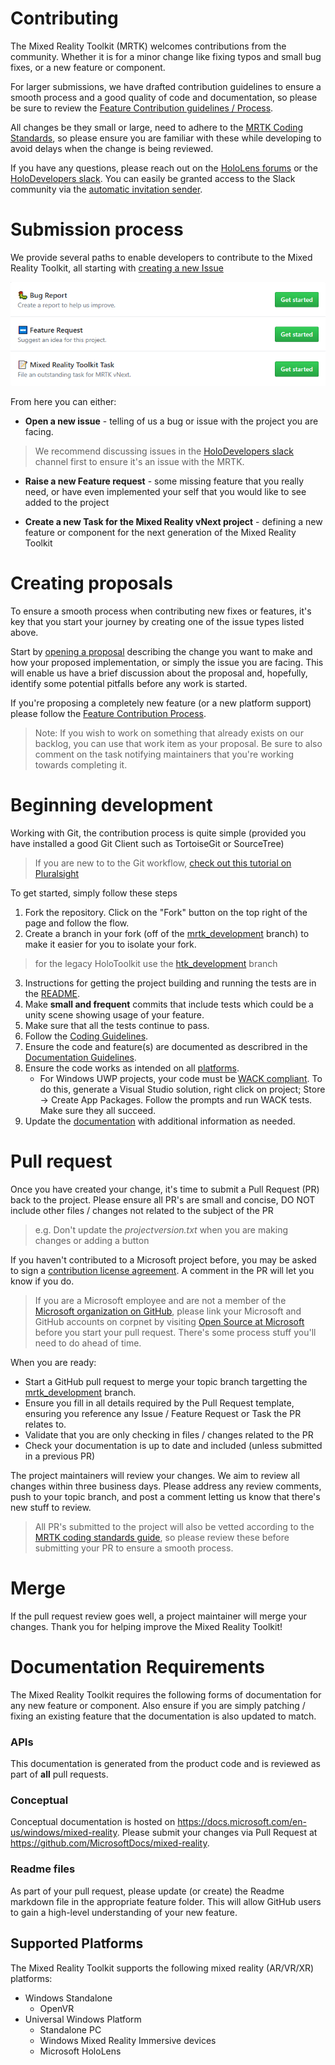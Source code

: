 # Contributing

The Mixed Reality Toolkit (MRTK) welcomes contributions from the community. Whether it is for a minor change like fixing typos and small bug fixes, or a new feature or component.

For larger submissions, we have drafted contribution guidelines to ensure a smooth process and a good quality of code and documentation, so please be sure to review the  [Feature Contribution guidelines / Process](./Feature_Contribution_Process.md).

All changes be they small or large, need to adhere to the [MRTK Coding Standards](/CodingGuidelines.md), so please ensure you are familiar with these while developing to avoid delays when the change is being reviewed.

If you have any questions, please reach out on the [HoloLens forums](https://forums.hololens.com/) or the [HoloDevelopers slack](https://holodevelopers.slack.com/). You can easily be granted access to the Slack community via the [automatic invitation sender](https://holodevelopersslack.azurewebsites.net/).

# Submission process
We provide several paths to enable developers to contribute to the Mixed Reality Toolkit, all starting with [creating a new Issue](https://github.com/Microsoft/MixedRealityToolkit-Unity/issues/new/choose)

![](External/ReadMeImages/issue_selection_prompt.png)

From here you can either:

* **Open a new issue** - telling of us a bug or issue with the project you are facing.
> We recommend discussing issues in the [HoloDevelopers slack](https://holodevelopers.slack.com/) channel first to ensure it's an issue with the MRTK.

* **Raise a new Feature request** - some missing feature that you really need, or have even implemented your self that you would like to see added to the project

* **Create a new Task for the Mixed Reality vNext project** - defining a new feature or component for the next generation of the Mixed Reality Toolkit


# Creating proposals

To ensure a smooth process when contributing new fixes or features, it's key that you start your journey by creating one of the issue types listed above.

Start by [opening a proposal](https://github.com/Microsoft/MixedRealityToolkit-Unity/issues/new/choose) describing the change you want to make and how your proposed implementation, or simply the issue you are facing. This will enable us have a brief discussion about the proposal and, hopefully, identify some potential pitfalls before any work is started.

If you're proposing a completely new feature (or a new platform support) please follow the [Feature Contribution Process](./Feature_Contribution_Process.md).

>Note:  If you wish to work on something that already exists on our backlog, you can use that work item as your proposal. Be sure to also comment on the task notifying maintainers that you're working towards completing it.

# Beginning development
Working with Git, the contribution process is quite simple (provided you have installed a good Git Client such as TortoiseGit or SourceTree)

> If you are new to to the Git workflow, [check out this tutorial on Pluralsight](https://www.pluralsight.com/blog/software-development/github-tutorial)

To get started, simply follow these steps

1. Fork the repository. Click on the "Fork" button on the top right of the page and follow the flow.
2. Create a branch in your fork (off of the [mrtk_development](https://github.com/microsoft/mixedrealitytoolkit-unity/tree/mrtk_development) branch) to make it easier for you to isolate your fork.
> for the legacy HoloToolkit use the [htk_development](https://github.com/Microsoft/MixedRealityToolkit-Unity/tree/htk_development) branch
3. Instructions for getting the project building and running the tests are in the [README](README.md). 
4. Make **small and frequent** commits that include tests which could be a unity scene showing usage of your feature.
5. Make sure that all the tests continue to pass.
6. Follow the [Coding Guidelines](/CodingGuidelines.md).
7. Ensure the code and feature(s) are documented as describred in the [Documentation Guidelines](/DocumentationGuidelines.md).
8. Ensure the code works as intended on all [platforms](#supported-platforms).
    - For Windows UWP projects, your code must be [WACK compliant](https://developer.microsoft.com/en-us/windows/develop/app-certification-kit). To do this, generate a Visual Studio solution, right click on project; Store -> Create App Packages. Follow the prompts and run WACK tests. Make sure they all succeed.
9. Update the [documentation](#update-documentation) with additional information as needed.



# Pull request
Once you have created your change, it's time to submit a Pull Request (PR) back to the project.  Please ensure all PR's are small and concise, DO NOT include other files / changes not related to the subject of the PR 
> e.g. Don't update the *projectversion.txt* when you are making changes or adding a button

If you haven't contributed to a Microsoft project before, you may be asked to sign a [contribution license agreement](https://cla.microsoft.com/). 
A comment in the PR will let you know if you do.

> If you are a Microsoft employee and are not a member of the [Microsoft organization on GitHub](https://github.com/Microsoft), please link your Microsoft and GitHub accounts on corpnet by visiting [Open Source at Microsoft](https://opensource.microsoft.com/) before you start your pull request. There's some process stuff you'll need to do ahead of time.

When you are ready:
* Start a GitHub pull request to merge your topic branch targetting the [mrtk_development](https://github.com/microsoft/mixedrealitytoolkit-unity/tree/mrtk_development) branch. 
* Ensure you fill in all details required by the Pull Request template, ensuring you reference any Issue / Feature Request or Task the PR relates to.
* Validate that you are only checking in files / changes related to the PR
* Check your documentation is up to date and included (unless submitted in a previous PR)


The project maintainers will review your changes. We aim to review all changes within three business days.
Please address any review comments, push to your topic branch, and post a comment letting us know that there's new stuff to review.
> All PR's submitted to the project will also be vetted according to the [MRTK coding standards guide](./CodingGuidelines.md), so please review these before submitting your PR to ensure a smooth process.

# Merge

If the pull request review goes well, a project maintainer will merge your changes. Thank you for helping improve the Mixed Reality Toolkit!

# Documentation Requirements

The Mixed Reality Toolkit requires the following forms of documentation for any new feature or component.  Also ensure if you are simply patching / fixing an existing feature that the documentation is also updated to match.

### APIs

This documentation is generated from the product code and is reviewed as part of **all** pull requests.

### Conceptual

Conceptual documentation is hosted on https://docs.microsoft.com/en-us/windows/mixed-reality. Please submit your changes via Pull Request at https://github.com/MicrosoftDocs/mixed-reality.

### Readme files

As part of your pull request, please update (or create) the Readme markdown file in the appropriate feature folder. This will allow GitHub users to gain a high-level understanding of your new feature.

## Supported Platforms

The Mixed Reality Toolkit supports the following mixed reality (AR/VR/XR) platforms:

- Windows Standalone
    - OpenVR
- Universal Windows Platform
    - Standalone PC
    - Windows Mixed Reality Immersive devices
    - Microsoft HoloLens
